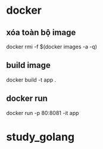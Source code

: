 # docker 

## xóa toàn bộ image 
docker rmi -f $(docker images -a -q)

## build image 
docker build -t app .

## docker run 
docker run -p 80:8081 -it app

# study_golang

